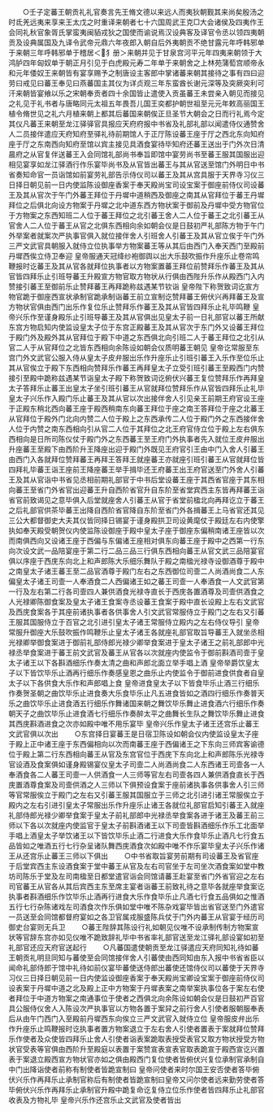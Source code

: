 <!-- { "loadSidebar": true } -->
　　○壬子定蕃王朝贡礼礼官奏言先王脩文德以来远人而夷狄朝觐其来尚矣殷汤之时氐羌远夷来享来王太戊之时重译来朝者七十六国周武王克□大会诸侯及四夷作王会同礼秋官象胥氏掌蛮夷闽貊戎狄之国使而谕说焉汉设典客及译官令丞以领四夷朝贡及设典属国及九译令武帝元鼎六年夜郎入朝自后外夷朝贡不绝甘露元年呼韩邪单于来朝三年呼韩邪单于稽居＜犭册＞来朝并见于甘泉宫河平元年四夷来朝领于大鸿胪四年匈奴单于朝正月引见于白虎殿元寿二年单于来朝舍之上林苑蒲萄宫顺帝永和元年倭奴王来朝皆有宴享赐予之制唐设主客郎中掌诸蕃来朝其接待之事有四曰迎劳曰戒见曰蕃王奉见曰燕蕃国主其仪为详贞观三年东蛮酋长谢元深等及突厥突利可汗来朝皆宴飨以乐之宋朝奉贡者四十余国皆止遣使入贡虽蕃王未尝亲入朝见而接见之礼见于礼书者与唐略同元太祖五年畏吾儿国王奕都护朝世祖至元元年敕高丽国王植令脩世见之礼六月植来朝上都其后蕃国来朝俟正旦圣节大朝会之日而行礼焉今定其仪凡蕃王来朝至龙江驿驿官具报应天府府报中书省及礼部礼部以闻遣侍仪通赞舍人二员接伴遣应天府知府至驿礼待前期馆人于正厅陈设蕃王座于厅之西北东向知府座于厅之东南西向知府至馆以宾主接见具酒食宴待毕知府还蕃王送出于门外次日清晨府之从官复伴送蕃王入会同馆礼部尚书奉旨即馆中宴劳尚书至蕃王服其国服出迎相见宴享如龙江驿酒行作乐宴毕尚书及从官皆出蕃王与其从官送至馆门外明日中书省奏知命官一员诣馆如前宴劳礼部告示侍仪司以蕃王及其从宫具服于天界寺习仪三日择日朝见前一日内使监陈设御座香案于奉天殿尚宝司设宝案于御座前侍仪司设蕃王及其从官次于午门外蕃王拜位于丹墀中道稍西及御座之南其从官拜位于蕃王丹墀拜位之后俱北向设方物案于丹墀之北中道东西方物状案于御前及丹墀中受方物官位于方物案之东西知班二人位于蕃王拜位之北引蕃王舍人二人位于蕃王之北引蕃王从官舍人二人位于蕃王从官之北俱东西相向余如朝会仪是日鼓初严礼部陈方物于午门外举案者就案次严执事官俱入就位接伴舍人引班舍人引蕃王及其从官立俟于午门外三严文武官具朝服入就侍立位执事举方物案蕃王等从其后由西门入奉天西门至殿前丹墀西俟立侍卫奉迎  皇帝服通天冠绛纱袍御舆以出大乐鼓吹振作升座乐止卷帘鸣鞭报时讫蕃王及其从官各就拜位执事者以方物案置蕃王拜位前赞拜乐作蕃王及其从官皆四拜乐止引班导蕃王升殿宣方物官取方物状从行俱由西陛升乐作从殿西门入内赞接引蕃王至御前乐止赞拜蕃王再拜跪称兹遇某节钦诣  皇帝陛下称贺致词讫宣方物官跪于御座西宣状承制官跪承制诣蕃王前立宣制讫赞拜蕃王俯伏兴再拜蕃王及宣方物状官俱由西门出乐作复位乐止赞拜乐作蕃王及其从官皆四拜乐止礼毕鸣鞭  皇帝兴乐作至谨身殿乐止引班导蕃王及其从官俱出见皇太子前一日礼部官以蕃王所献东宫方物启知内使监设皇太子位于东宫正殿蕃王及其从官次于东门外又设蕃王拜位于殿门外及殿外其从官拜位于殿下中道之东西俱北向引班二人于蕃王拜位之北引从官二人于从官拜位之北皆东西相向余陈设如朝会仪质明蕃王朝见  皇帝讫常服至东宫门外文武官公服入侍从皇太子皮弁服出乐作升座乐止引班引蕃王入乐作至位乐止其从官俟立于殿下东西相向赞拜乐作蕃王再拜皇太子立受引班引蕃王至殿西门内赞接引至殿中跪称兹遇某节诣皇太子殿下称贺致词讫俯伏兴蕃王复位赞拜乐作再拜皇太子答拜乐止蕃王出皇太子坐引班引蕃王从官就拜位赞拜乐作从官皆四拜乐止礼毕皇太子兴乐作入殿门乐止蕃王及其从官以次出接伴舍人引见亲王前期王府官设王座于正殿东稍北西向蕃王座于殿西稍南东向蕃王拜位于座之南王答拜位于座之北蕃王从官拜位于殿外门北向内赞二人位于殿上之东西承传二人位于殿门外之东西接伴舍人位于内赞之南东西相向引从官二人位于其拜位之北王府官侍立位于殿上左右俱东西相向是日所司陈仪仗于殿门外之东西蕃王至王府门外执事者先入就位王皮弁服出升座蕃王至殿下由西阶升王降座出迎于殿门外既见王府官引王由中门入舍人引蕃王由西门入各就拜位赞拜蕃王再拜王答拜王就座蕃王亦就座引班引蕃王从官就拜位皆四拜礼毕蕃王诣王座前王降座蕃王举手揖毕还王府蕃王出王府官送至门外舍人引蕃王及其从官诣中书省见丞相前期礼部官于中书后堂设蕃王座于其西省官座于其东相向蕃王至省门外省官出迎蕃王升自西阶省官升自东阶至省堂宾西主东皆再拜蕃王诣省官前致谒见之意毕俱入后堂就座舍人引蕃王从官于省堂前楹北向再拜讫立于蕃王之后礼部官供茶毕蕃王出降自西阶省官降自东阶至省门外各揖蕃王上马省官还其见三公大都督御史大夫其仪皆同择日锡宴于谨身殿拱卫司设黄麾仗于殿廷左右内使擎执如奉天殿受朝贺仪内使监陈设御座于殿中皇太子座于御座东偏稍南诸王座皆以次而南俱西向又设诸王座于西偏与东偏诸王座相对俱东向蕃王座于殿中之西第一行东向次设文武一品陪宴座于第二行二品三品三行俱东西相向蕃王从官文武三品陪宴官俱以序座于西庑东向北上和声郎陈大乐细乐舞队于殿之南楹光禄寺设御酒尊于殿中之南皇太子诸王蕃王至二品官酒尊于殿门左右之东西御位司壸二人尚酒尚食二人东偏皇太子诸王司壸一人奉酒食二人西偏诸王如之蕃王司壸一人奉酒食一人文武官第一行及左右第二行各司壸四人兼供酒食光禄寺直长于西庑各置酒尊及司壸供酒食之人光禄卿陈御食案及皇太子诸王食案寺丞设蕃王食案于殿中直长设殿上左右文武官及西庑食案各于其座前诸执事者各供事舍人引文武官常服侍立于殿门之左右又引蕃王服其国服侍立于百官之北引进引皇太子诸王常服侍立殿内之左右侍仪导引  皇帝常服升御座大乐鼓吹振作鸣鞭乐止皇太子诸王各就座礼部官取旨导蕃王入就坐丞相光禄卿举御食案进于御前礼部侍郎光禄少卿举食案进于皇太子诸王之前礼部郎中光禄丞举食案进于蕃王前文武官及蕃王从官各以次就座内使监令于御前斟酒司壸于皇太子诸王以下各斟酒细乐作奏太清之曲和声郎北面立举手唱上酒  皇帝举爵饮皇太子以下皆饮毕乐止酒再行细乐作奏感皇恩之曲乐止内使监令于御前进食供食者自皇太子以下各供食大乐作和声郎唱上食  皇帝进食皇太子以下皆食毕乐止酒三行细乐作奏贺圣朝之曲饮毕乐止进食奏大乐食毕乐止凡五进食皆如之酒四行细乐作奏普天乐之曲饮毕乐止进食酒五行细乐作舞诸国来朝之舞饮毕乐舞止进食酒六行细乐作奏朝天子之曲饮毕乐止进食酒七行细乐作奏醉太平之曲舞长生队之舞饮毕乐舞止进食其西庑斟酒进食之次亦如殿中唯不用乐宴毕  皇帝兴乐作皇太子诸王还宫乐止蕃王文武官俱以次出
　　○东宫择日宴蕃王是日宿卫陈设如朝会仪内使监设皇太子座于殿上正中诸王座于东西偏相向以次而南蕃王座于西偏诸王之下东向三师宾客谕德位于殿上第二行东西相向蕃王从官及东宫官位于西庑下东向北上和声郎陈乐光禄寺官设酒及食案俱如谨身殿锡宴仪皇太子司壸二人尚酒尚食二人东西诸王司壸各一人奉酒食各二人蕃王司壸一人供酒食一人三师等官左右司壸各四人兼供酒食直长于西庑置酒尊食案及司壸供酒之人三师以下俱预设食案于座前诸执事各供事舍人引三师等官常服俟立于殿门之左右又引蕃王服其国服立于三师之北引进引诸王常服俟立于殿内之左右引进引皇太子常服出乐作升座乐止诸王各就位礼部官启知引蕃王入就座礼部侍郎光禄少卿举食案于皇太子前礼部郎中光禄丞举食案各进于诸王及蕃王前三师以下各以次就座内使监官于皇太子前斟酒诸王以下司壸皆斟酒细乐作乐工北面举手唱上酒皇太子举饮诸王以下皆饮毕乐止酒二行进食大乐作食毕乐止酒凡七行食五品皆如之唯酒五行七行杂呈诸队舞西庑酒食次如殿中唯不作乐宴毕皇太子兴乐作诸王从还宫乐止蕃王三师以下俱出
　　○中书省取旨宴劳前期有司设蕃王及省官座于后堂宾西主东设酒食案于堂中蕃王从官及左右司官坐于左司坐次酒食案如堂中教坊司陈乐于堂及左司南楹至日都堂遣官诣会同馆请蕃王赴宴至省门外省官迎之左右司官蕃王从官各从其后宾西主东至席主宴者诣蕃王前致礼待之意毕各就座举食案讫执事者斟酒细乐作饮毕乐止酒再行进食大乐作食毕乐止凡酒七行食五品俱如之惟酒五行七行杂陈诸戏左司酒食次作乐俱如堂中唯不陈杂戏宴毕皆出省官送至门外遣官一员送至会同馆都督府宴如之各卫官属戎服盛陈兵仗于门外内蕃王从官宴于经历司御史台宴则无兵卫
　　○蕃王陛辞其陈设行礼如朝见仪唯不设承制传制方物案宣状等官辞东宫亦如见仪唯不跪致辞礼毕中书省率礼部官送至龙江驿礼部设宴如初至礼部官还应天府官送起行
　　○凡蕃国遣使朝贡至龙江驿遣应天府同知礼待如蕃王朝贡礼明旦同知与蕃使至会同馆接伴舍人引蕃使由西同知由东入报中书省省臣以闻命礼部侍郎于馆中礼待如前仪宴毕蕃使送侍郎出蕃使还馆侍仪司以蕃使于天界寺习仪三日择日朝见前一日内使监设御座香案于奉天殿尚宝卿设宝案于御座前侍仪司设表案于丹墀中道之北及殿上正中方物案于丹墀表案之南举案执事位各于案左右使者拜位于中道方物案之南通事位于使者之西俱北向余陈设如朝会仪是日鼓初严百官具公服侍仪舍人入陈设次严执事官以方物各置于案舁之前行舍人引使者服朝服奉表后从由午门西门入至殿前丹墀西东向俟立三严文武官入就侍立位  皇帝服皮弁出乐作升座乐止鸣鞭报时讫执事者置方物案退立于左右舍人引使者置表于案就拜位赞拜乐作使者及众使皆四拜乐止舍人引使者诣表案跪取表授受表官又取方物状授受方物状官受表等官俱由西阶升至殿庭以表置于案赞宣表宣表官取表跪宣于殿西宣讫兴置表于案退立殿西宣方物状官亦如之俱由殿西门复位使者皆俯伏兴复位承制官承制自中门出降诣使者前称有制使者皆跪宣制曰  皇帝问使者来时尔国王安否使者答毕俯伏兴乐作再拜乐止承制官称后有制使者皆跪宣制曰皇帝又问尔使者远来勤劳使者答毕俯伏兴乐作再拜乐止承制官升殿中跪复命讫复侍立位乐作使者皆四拜乐止礼部官收表及方物礼毕  皇帝兴乐作还宫乐止文武官及使者皆出
